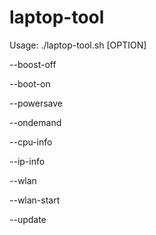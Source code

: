 # laptop-tool

Usage: ./laptop-tool.sh [OPTION]

  --boost-off

  --boot-on

  --powersave

  --ondemand

  --cpu-info
 
  --ip-info
  
  --wlan
  
  --wlan-start
  
  --update
